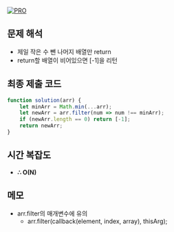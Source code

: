 [![PRO]][Link]

## 문제 해석

- 제일 작은 수 뺀 나머지 배열만 return
- return할 배열이 비어있으면 [-1]을 리턴

## 최종 제출 코드

```js
function solution(arr) {
    let minArr = Math.min(...arr);
    let newArr = arr.filter(num => num !== minArr);
    if (newArr.length == 0) return [-1];
    return newArr;
}
```

## 시간 복잡도

-   **∴ O(N)**

## 메모

- arr.filter의 매개변수에 유의
  - arr.filter(callback(element, index, array), thisArg);

<!---------------------------------------------------------------------------->

[PRO]: https://github.com/GoSSaChin/algorithm-js/assets/107768516/67c43b52-bc3f-4571-a249-5519021afbb0
[Link]: https://school.programmers.co.kr/learn/courses/30/lessons/12935
